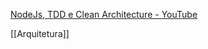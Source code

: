 [NodeJs, TDD e Clean Architecture - YouTube](https://www.youtube.com/playlist?list=PL9aKtVrF05DyEwK5kdvzrYXFdpZfj1dsG)

[[Arquitetura]]